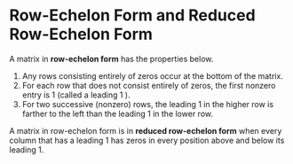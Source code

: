# Row-Echelon Form and Reduced Row-Echelon Form

A matrix in **row-echelon form** has the properties below.

1. Any rows consisting entirely of zeros occur at the bottom of the matrix.
2. For each row that does not consist entirely of zeros, the first nonzero entry is 1 (called a leading 1 ).
3. For two successive (nonzero) rows, the leading 1 in the higher row is farther to the left than the leading 1 in the lower row.

A matrix in row-echelon form is in **reduced row-echelon form** when every column that has a leading 1 has zeros in every position above and below its leading 1.